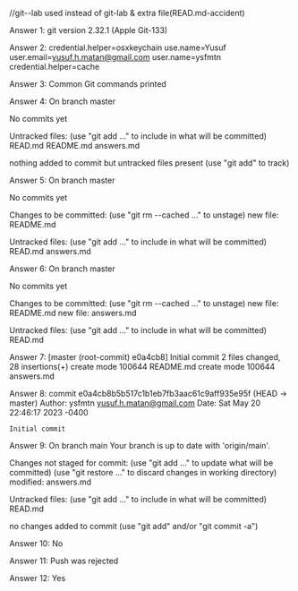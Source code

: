 //git--lab used instead of git-lab & extra file(READ.md-accident)

Answer 1:
git version 2.32.1 (Apple Git-133)

Answer 2:
credential.helper=osxkeychain
use.name=Yusuf
user.email=yusuf.h.matan@gmail.com
user.name=ysfmtn
credential.helper=cache

Answer 3:
Common Git commands printed

Answer 4: 
On branch master

No commits yet

Untracked files:
  (use "git add <file>..." to include in what will be committed)
    READ.md
    README.md
    answers.md

nothing added to commit but untracked files present (use "git add" to track)

Answer 5:
On branch master

No commits yet

Changes to be committed:
  (use "git rm --cached <file>..." to unstage)
    new file:   README.md

Untracked files:
  (use "git add <file>..." to include in what will be committed)
    READ.md
    answers.md

Answer 6:
On branch master

No commits yet

Changes to be committed:
  (use "git rm --cached <file>..." to unstage)
    new file:   README.md
    new file:   answers.md

Untracked files:
  (use "git add <file>..." to include in what will be committed)
    READ.md
    
Answer 7:
[master (root-commit) e0a4cb8] Initial commit
 2 files changed, 28 insertions(+)
 create mode 100644 README.md
 create mode 100644 answers.md
 
Answer 8:
commit e0a4cb8b5b517c1b1eb7fb3aac61c9aff935e95f (HEAD -> master)
Author: ysfmtn <yusuf.h.matan@gmail.com>
Date:   Sat May 20 22:46:17 2023 -0400

    Initial commit
    
Answer 9: 
On branch main
Your branch is up to date with 'origin/main'.

Changes not staged for commit:
  (use "git add <file>..." to update what will be committed)
  (use "git restore <file>..." to discard changes in working directory)
    modified:   answers.md

Untracked files:
  (use "git add <file>..." to include in what will be committed)
    READ.md

no changes added to commit (use "git add" and/or "git commit -a")

Answer 10: 
No

Answer 11:
Push was rejected

Answer 12: Yes
